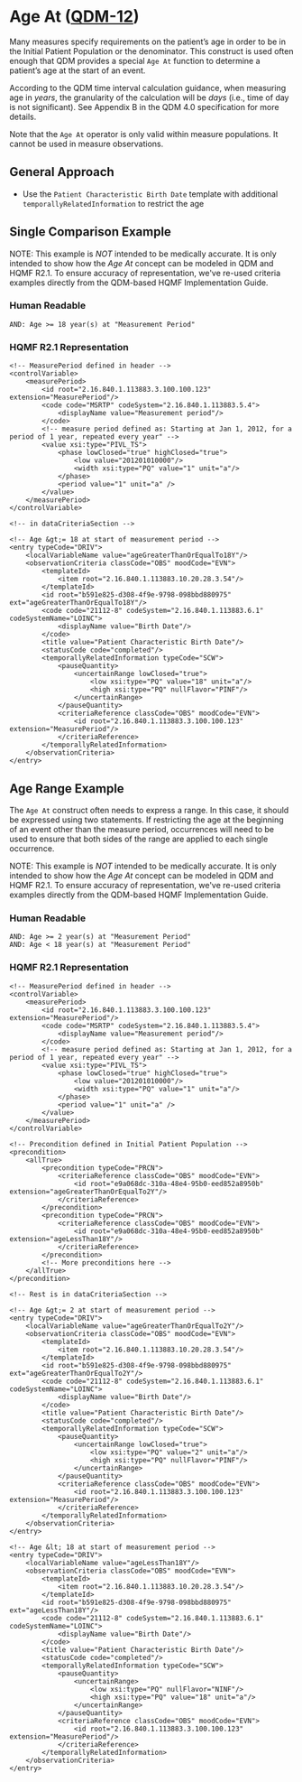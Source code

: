 # Age At ([QDM-12](http://jira.oncprojectracking.org/browse/QDM-12))

Many measures specify requirements on the patient’s age in order to be in the Initial Patient Population or the
denominator.  This construct is used often enough that QDM provides a special `Age At` function to determine a 
patient’s age at the start of an event.

According to the QDM time interval calculation guidance, when measuring age in _years_, the granularity of the
calculation will be _days_ (i.e., time of day is not significant). See Appendix B in the QDM 4.0 specification for more
details.

Note that the `Age At` operator is only valid within measure populations.  It cannot be used in measure observations.

## General Approach
* Use the `Patient Characteristic Birth Date` template with additional `temporallyRelatedInformation` to restrict the age

## Single Comparison Example

NOTE: This example is _NOT_ intended to be medically accurate.  It is only intended to show how the _Age At_
concept can be modeled in QDM and HQMF R2.1.  To ensure accuracy of representation, we've re-used criteria 
examples directly from the QDM-based HQMF Implementation Guide.

### Human Readable

    AND: Age >= 18 year(s) at "Measurement Period"

### HQMF R2.1 Representation
   
    <!-- MeasurePeriod defined in header -->
    <controlVariable>
        <measurePeriod>
            <id root="2.16.840.1.113883.3.100.100.123" extension="MeasurePeriod"/>
            <code code="MSRTP" codeSystem="2.16.840.1.113883.5.4">
                <displayName value="Measurement period"/>
            </code>
            <!-- measure period defined as: Starting at Jan 1, 2012, for a period of 1 year, repeated every year" -->
            <value xsi:type="PIVL_TS">
                <phase lowClosed="true" highClosed="true">
                    <low value="201201010000"/>
                    <width xsi:type="PQ" value="1" unit="a"/>
                </phase>
                <period value="1" unit="a" />
            </value>
        </measurePeriod>
    </controlVariable>
    
    <!-- in dataCriteriaSection -->
    
    <!-- Age &gt;= 18 at start of measurement period -->
    <entry typeCode="DRIV">
        <localVariableName value="ageGreaterThanOrEqualTo18Y"/>
        <observationCriteria classCode="OBS" moodCode="EVN">
            <templateId>
                <item root="2.16.840.1.113883.10.20.28.3.54"/>
            </templateId>
            <id root="b591e825-d308-4f9e-9798-098bbd880975" ext="ageGreaterThanOrEqualTo18Y"/>
            <code code="21112-8" codeSystem="2.16.840.1.113883.6.1" codeSystemName="LOINC">
                <displayName value="Birth Date"/>
            </code>
            <title value="Patient Characteristic Birth Date"/>
            <statusCode code="completed"/>
            <temporallyRelatedInformation typeCode="SCW">
                <pauseQuantity>
                    <uncertainRange lowClosed="true">
                        <low xsi:type="PQ" value="18" unit="a"/>
                        <high xsi:type="PQ" nullFlavor="PINF"/>
                    </uncertainRange>
                </pauseQuantity>
                <criteriaReference classCode="OBS" moodCode="EVN">
                    <id root="2.16.840.1.113883.3.100.100.123" extension="MeasurePeriod"/>
                </criteriaReference>  
            </temporallyRelatedInformation>
        </observationCriteria>
    </entry>

## Age Range Example

The `Age At` construct often needs to express a range.  In this case, it should be expressed using two statements.
If restricting the age at the beginning of an event other than the measure period, occurrences will need to be used
to ensure that both sides of the range are applied to each single occurrence.

NOTE: This example is _NOT_ intended to be medically accurate.  It is only intended to show how the _Age At_
concept can be modeled in QDM and HQMF R2.1.  To ensure accuracy of representation, we've re-used criteria 
examples directly from the QDM-based HQMF Implementation Guide.

### Human Readable

    AND: Age >= 2 year(s) at "Measurement Period"
    AND: Age < 18 year(s) at "Measurement Period"

### HQMF R2.1 Representation

    <!-- MeasurePeriod defined in header -->
    <controlVariable>
        <measurePeriod>
            <id root="2.16.840.1.113883.3.100.100.123" extension="MeasurePeriod"/>
            <code code="MSRTP" codeSystem="2.16.840.1.113883.5.4">
                <displayName value="Measurement period"/>
            </code>
            <!-- measure period defined as: Starting at Jan 1, 2012, for a period of 1 year, repeated every year" -->
            <value xsi:type="PIVL_TS">
                <phase lowClosed="true" highClosed="true">
                    <low value="201201010000"/>
                    <width xsi:type="PQ" value="1" unit="a"/>
                </phase>
                <period value="1" unit="a" />
            </value>
        </measurePeriod>
    </controlVariable>
    
    <!-- Precondition defined in Initial Patient Population -->
    <precondition>
        <allTrue>
            <precondition typeCode="PRCN">
                <criteriaReference classCode="OBS" moodCode="EVN">
                    <id root="e9a068dc-310a-48e4-95b0-eed852a8950b" extension="ageGreaterThanOrEqualTo2Y"/>
                </criteriaReference>
            </precondition>
            <precondition typeCode="PRCN">
                <criteriaReference classCode="OBS" moodCode="EVN">
                    <id root="e9a068dc-310a-48e4-95b0-eed852a8950b" extension="ageLessThan18Y"/>
                </criteriaReference>
            </precondition>
            <!-- More preconditions here -->
        </allTrue>
    </precondition>
    
    <!-- Rest is in dataCriteriaSection -->
    
    <!-- Age &gt;= 2 at start of measurement period -->
    <entry typeCode="DRIV">
        <localVariableName value="ageGreaterThanOrEqualTo2Y"/>
        <observationCriteria classCode="OBS" moodCode="EVN">
            <templateId>
                <item root="2.16.840.1.113883.10.20.28.3.54"/>
            </templateId>
            <id root="b591e825-d308-4f9e-9798-098bbd880975" ext="ageGreaterThanOrEqualTo2Y"/>
            <code code="21112-8" codeSystem="2.16.840.1.113883.6.1" codeSystemName="LOINC">
                <displayName value="Birth Date"/>
            </code>
            <title value="Patient Characteristic Birth Date"/>
            <statusCode code="completed"/>
            <temporallyRelatedInformation typeCode="SCW">
                <pauseQuantity>
                    <uncertainRange lowClosed="true">
                        <low xsi:type="PQ" value="2" unit="a"/>
                        <high xsi:type="PQ" nullFlavor="PINF"/>
                    </uncertainRange>
                </pauseQuantity>
                <criteriaReference classCode="OBS" moodCode="EVN">
                    <id root="2.16.840.1.113883.3.100.100.123" extension="MeasurePeriod"/>
                </criteriaReference>  
            </temporallyRelatedInformation>
        </observationCriteria>
    </entry>
    
    <!-- Age &lt; 18 at start of measurement period -->
    <entry typeCode="DRIV">
        <localVariableName value="ageLessThan18Y"/>
        <observationCriteria classCode="OBS" moodCode="EVN">
            <templateId>
                <item root="2.16.840.1.113883.10.20.28.3.54"/>
            </templateId>
            <id root="b591e825-d308-4f9e-9798-098bbd880975" ext="ageLessThan18Y"/>
            <code code="21112-8" codeSystem="2.16.840.1.113883.6.1" codeSystemName="LOINC">
                <displayName value="Birth Date"/>
            </code>
            <title value="Patient Characteristic Birth Date"/>
            <statusCode code="completed"/>
            <temporallyRelatedInformation typeCode="SCW">
                <pauseQuantity>
                    <uncertainRange>
                        <low xsi:type="PQ" nullFlavor="NINF"/>
                        <high xsi:type="PQ" value="18" unit="a"/>
                    </uncertainRange>
                </pauseQuantity>
                <criteriaReference classCode="OBS" moodCode="EVN">
                    <id root="2.16.840.1.113883.3.100.100.123" extension="MeasurePeriod"/>
                </criteriaReference>  
            </temporallyRelatedInformation>
        </observationCriteria>
    </entry>


